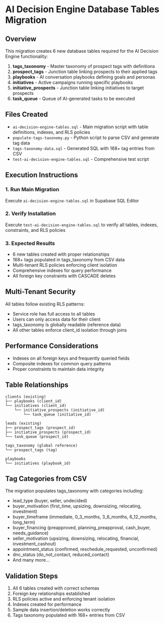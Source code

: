 # AI Decision Engine Database Tables Migration

## Overview
This migration creates 6 new database tables required for the AI Decision Engine functionality:

1. **tags_taxonomy** - Master taxonomy of prospect tags with definitions
2. **prospect_tags** - Junction table linking prospects to their applied tags  
3. **playbooks** - AI conversation playbooks defining goals and personas
4. **initiatives** - Active campaigns running specific playbooks
5. **initiative_prospects** - Junction table linking initiatives to target prospects
6. **task_queue** - Queue of AI-generated tasks to be executed

## Files Created
- `ai-decision-engine-tables.sql` - Main migration script with table definitions, indexes, and RLS policies
- `populate-tags-taxonomy.py` - Python script to parse CSV and generate tag data
- `tags-taxonomy-data.sql` - Generated SQL with 168+ tag entries from CSV
- `test-ai-decision-engine-tables.sql` - Comprehensive test script

## Execution Instructions

### 1. Run Main Migration
Execute `ai-decision-engine-tables.sql` in Supabase SQL Editor

### 2. Verify Installation  
Execute `test-ai-decision-engine-tables.sql` to verify all tables, indexes, constraints, and RLS policies

### 3. Expected Results
- 6 new tables created with proper relationships
- 168+ tags populated in tags_taxonomy from CSV data
- Multi-tenant RLS policies enforcing client isolation
- Comprehensive indexes for query performance
- All foreign key constraints with CASCADE deletes

## Multi-Tenant Security
All tables follow existing RLS patterns:
- Service role has full access to all tables
- Users can only access data for their client
- tags_taxonomy is globally readable (reference data)
- All other tables enforce client_id isolation through joins

## Performance Considerations
- Indexes on all foreign keys and frequently queried fields
- Composite indexes for common query patterns
- Proper constraints to maintain data integrity

## Table Relationships

```
clients (existing)
├── playbooks (client_id)
└── initiatives (client_id)
    └── initiative_prospects (initiative_id)
        └── task_queue (initiative_id)

leads (existing)
├── prospect_tags (prospect_id)
├── initiative_prospects (prospect_id)
└── task_queue (prospect_id)

tags_taxonomy (global reference)
└── prospect_tags (tag)

playbooks
└── initiatives (playbook_id)
```

## Tag Categories from CSV
The migration populates tags_taxonomy with categories including:
- lead_type (buyer, seller, undecided)
- buyer_motivation (first_time, upsizing, downsizing, relocating, investment)
- buyer_timeframe (immediate, 0_3_months, 3_6_months, 6_12_months, long_term)
- buyer_financing (preapproved, planning_preapproval, cash_buyer, needs_guidance)
- seller_motivation (upsizing, downsizing, relocating, financial, investment_cashout)
- appointment_status (confirmed, reschedule_requested, unconfirmed)
- dnc_status (do_not_contact, reduced_contact)
- And many more...

## Validation Steps
1. All 6 tables created with correct schemas
2. Foreign key relationships established
3. RLS policies active and enforcing tenant isolation
4. Indexes created for performance
5. Sample data insertion/deletion works correctly
6. Tags taxonomy populated with 168+ entries from CSV
